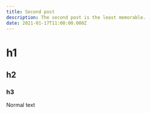 ```yaml
---
title: Second post
description: The second post is the least memorable.
date: 2021-01-17T11:00:00.000Z
---
```


# h1

## h2

### h3

Normal text
